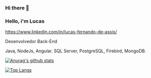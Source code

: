 ### Hi there 👋
### Hello, i'm Lucas
https://www.linkedin.com/in/lucas-fernando-de-assis/

Desenvolvedor Back-End

Java, NodeJs, Angular. 
SQL Server, PostgreSQL, Firebird, MongoDB.

[![Anurag's github stats](https://github-readme-stats.vercel.app/api?username=lucasfernandoassiswebdev&show_icons=true&theme=radical)](https://github.com/lucasfernandoassiswebdev/github-readme-stats&show_icons=true&theme=radical)

[![Top Langs](https://github-readme-stats.vercel.app/api/top-langs/?username=anuraghazra)](https://github.com/anuraghazra/github-readme-stats)
